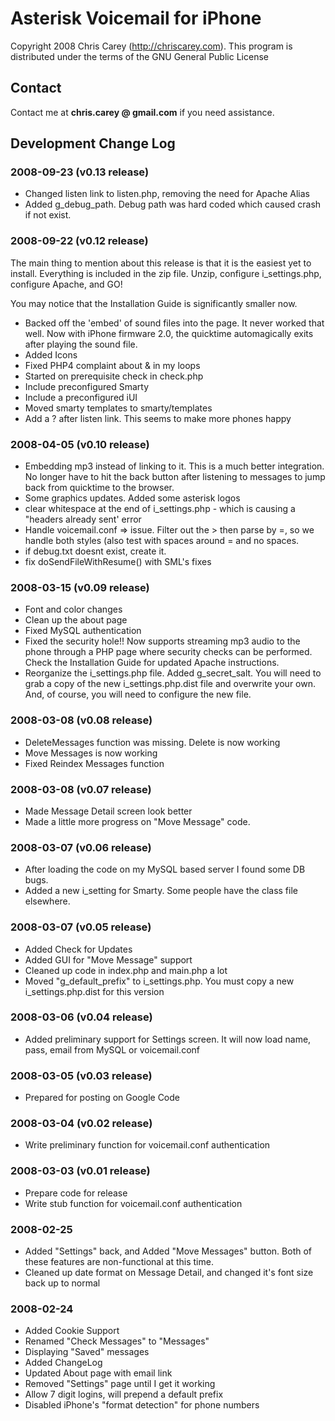 # Asterisk Voicemail for iPhone #
Copyright 2008 Chris Carey (http://chriscarey.com).
This program is distributed under the terms of the GNU General Public License

## Contact ##
Contact me at **chris.carey @ gmail.com** if you need assistance.

## Development Change Log ##

### 2008-09-23 (v0.13 release) ###

  * Changed listen link to listen.php, removing the need for Apache Alias
  * Added g\_debug\_path. Debug path was hard coded which caused crash if not exist.

### 2008-09-22 (v0.12 release) ###

The main thing to mention about this release is that it is the easiest yet to install. Everything is included in the zip file. Unzip, configure i\_settings.php, configure Apache, and GO!

You may notice that the Installation Guide is significantly smaller now.

  * Backed off the 'embed' of sound files into the page. It never worked that well. Now with iPhone firmware 2.0, the quicktime automagically exits after playing the sound file.
  * Added Icons
  * Fixed PHP4 complaint about & in my loops
  * Started on prerequisite check in check.php
  * Include preconfigured Smarty
  * Include a preconfigured iUI
  * Moved smarty templates to smarty/templates
  * Add a ? after listen link. This seems to make more phones happy

### 2008-04-05 (v0.10 release) ###

  * Embedding mp3 instead of linking to it. This is a much better integration. No longer have to hit the back button after listening to messages to jump back from quicktime to the browser.
  * Some graphics updates. Added some asterisk logos
  * clear whitespace at the end of i\_settings.php - which is causing a "headers already sent' error
  * Handle voicemail.conf => issue. Filter out the > then parse by =, so we handle both styles (also test with spaces around = and no spaces.
  * if debug.txt doesnt exist, create it.
  * fix doSendFileWithResume() with SML's fixes

### 2008-03-15 (v0.09 release) ###
  * Font and color changes
  * Clean up the about page
  * Fixed MySQL authentication
  * Fixed the security hole!! Now supports streaming mp3 audio to the phone through a PHP page where security checks can be performed. Check the Installation Guide for updated Apache instructions.
  * Reorganize the i\_settings.php file. Added g\_secret\_salt. You will need to grab a copy of the new i\_settings.php.dist file and overwrite your own. And, of course, you will need to configure the new file.

### 2008-03-08 (v0.08 release) ###
  * DeleteMessages function was missing. Delete is now working
  * Move Messages is now working
  * Fixed Reindex Messages function

### 2008-03-08 (v0.07 release) ###
  * Made Message Detail screen look better
  * Made a little more progress on "Move Message" code.

### 2008-03-07 (v0.06 release) ###
  * After loading the code on my MySQL based server I found some DB bugs.
  * Added a new i\_setting for Smarty. Some people have the class file elsewhere.

### 2008-03-07 (v0.05 release) ###
  * Added Check for Updates
  * Added GUI for "Move Message" support
  * Cleaned up code in index.php and main.php a lot
  * Moved "g\_default\_prefix" to i\_settings.php. You must copy a new i\_settings.php.dist for this version

### 2008-03-06 (v0.04 release) ###
  * Added preliminary support for Settings screen. It will now load name, pass, email from MySQL or voicemail.conf

### 2008-03-05 (v0.03 release) ###
  * Prepared for posting on Google Code

### 2008-03-04 (v0.02 release) ###
  * Write preliminary function for voicemail.conf authentication

### 2008-03-03 (v0.01 release) ###
  * Prepare code for release
  * Write stub function for voicemail.conf authentication

### 2008-02-25 ###
  * Added "Settings" back, and Added "Move Messages" button. Both of these features are non-functional at this time.
  * Cleaned up date format on Message Detail, and changed it's font size back up to normal

### 2008-02-24 ###
  * Added Cookie Support
  * Renamed "Check Messages" to "Messages"
  * Displaying "Saved" messages
  * Added ChangeLog
  * Updated About page with email link
  * Removed "Settings" page until I get it working
  * Allow 7 digit logins, will prepend a default prefix
  * Disabled iPhone's "format detection" for phone numbers
